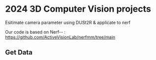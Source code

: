 # 2024 3D Computer Vision projects

Esitimate camera parameter using DUSt2R & applicate to nerf

Our code is based on Nerf-- : https://github.com/ActiveVisionLab/nerfmm/tree/main

## Get Data
